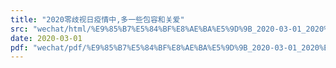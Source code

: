 ```yaml
---
title: "2020零歧视日疫情中,多一些包容和关爱"
src: "wechat/html/%E9%85%B7%E5%84%BF%E8%AE%BA%E5%9D%9B_2020-03-01_2020%E9%9B%B6%E6%AD%A7%E8%A7%86%E6%97%A5%E7%96%AB%E6%83%85%E4%B8%AD%2C%E5%A4%9A%E4%B8%80%E4%BA%9B%E5%8C%85%E5%AE%B9%E5%92%8C%E5%85%B3%E7%88%B1.html"
date: 2020-03-01
pdf: "wechat/pdf/%E9%85%B7%E5%84%BF%E8%AE%BA%E5%9D%9B_2020-03-01_2020%E9%9B%B6%E6%AD%A7%E8%A7%86%E6%97%A5%E7%96%AB%E6%83%85%E4%B8%AD%2C%E5%A4%9A%E4%B8%80%E4%BA%9B%E5%8C%85%E5%AE%B9%E5%92%8C%E5%85%B3%E7%88%B1.pdf"
---
```

